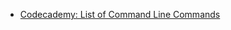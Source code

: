 
- [Codecademy: List of Command Line Commands](https://www.codecademy.com/articles/command-line-commands)

